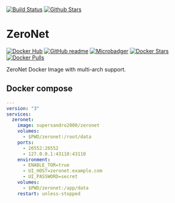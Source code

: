 [![Build Status](https://img.shields.io/travis/SuperSandro2000/docker-images.svg?maxAge=3600)](https://travis-ci.org/SuperSandro2000/docker-images)
[![Github Stars](https://img.shields.io/github/stars/supersandro2000/docker-images.svg?maxAge=3600&label=Stars)](https://github.com/SuperSandro2000/docker-images)

# ZeroNet

[![Docker Hub](https://img.shields.io/badge/Docker-hub-blue.svg)](https://hub.docker.com/r/supersandro2000/zeronet/)
[![GitHub readme](https://img.shields.io/badge/GitHub-readme-blue.svg)](https://github.com/SuperSandro2000/docker-images/blob/master/zeronet/README.md)
[![Microbadger](https://images.microbadger.com/badges/image/supersandro2000/zeronet.svg)](https://microbadger.com/images/supersandro2000/zeronet)
[![Docker Stars](https://img.shields.io/docker/stars/supersandro2000/zeronet.svg?maxAge=3600)](https://hub.docker.com/r/supersandro2000/zeronet/)
[![Docker Pulls](https://img.shields.io/docker/pulls/supersandro2000/zeronet.svg?maxAge=3600)](https://hub.docker.com/r/supersandro2000/zeronet/)

ZeroNet Docker Image with multi-arch support.

## Docker compose

````yaml
---
version: "3"
services:
  zeronet:
    image: supersandro2000/zeronet
    volumes:
      - $PWD/zeronet:/root/data
    ports:
      - 26552:26552
      - 127.0.0.1:43110:43110
    environment:
      - ENABLE_TOR=true
      - UI_HOST=zeronet.example.com
      - UI_PASSWORD=secret
    volumes:
      - $PWD/zeronet:/app/data
    restart: unless-stopped
````
